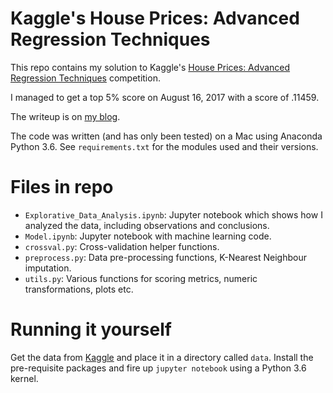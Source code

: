 Kaggle's House Prices: Advanced Regression Techniques
============================================

This repo contains my solution to Kaggle's 
[House Prices: Advanced Regression Techniques](https://www.kaggle.com/c/house-prices-advanced-regression-techniques)
competition. 

I managed to get a top 5% score on August 16, 2017 with a score of .11459.

The writeup is on [my blog](http://jorivanlier.nl/blog/2017/08/26/kaggle-house-price-prediction.html). 

The code was written (and has only been tested) on a Mac using Anaconda Python 3.6. See `requirements.txt` for the modules used and their versions.

# Files in repo
- `Explorative_Data_Analysis.ipynb`: Jupyter notebook which shows how I analyzed the data, 
including observations and conclusions.
- `Model.ipynb`: Jupyter notebook with machine learning code.
- `crossval.py`: Cross-validation helper functions.
- `preprocess.py`: Data pre-processing functions, K-Nearest Neighbour imputation.
- `utils.py`: Various functions for scoring metrics, numeric transformations, plots etc.

# Running it yourself
Get the data from [Kaggle](https://www.kaggle.com/c/house-prices-advanced-regression-techniques/data)
and place it in a directory called `data`. Install the pre-requisite packages and fire up 
`jupyter notebook` using a Python 3.6 kernel.
